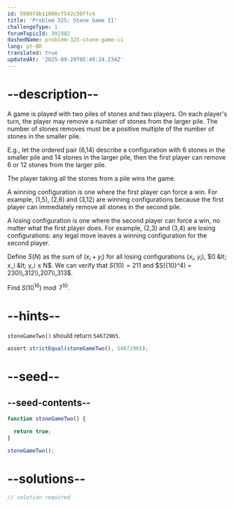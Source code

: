 ```yaml
---
id: 5900f4b11000cf542c50ffc4
title: 'Problem 325: Stone Game II'
challengeType: 1
forumTopicId: 301982
dashedName: problem-325-stone-game-ii
lang: pt-BR
translated: true
updatedAt: '2025-09-29T05:49:24.234Z'
---
```


# --description--

A game is played with two piles of stones and two players. On each player's turn, the player may remove a number of stones from the larger pile. The number of stones removes must be a positive multiple of the number of stones in the smaller pile.

E.g., let the ordered pair (6,14) describe a configuration with 6 stones in the smaller pile and 14 stones in the larger pile, then the first player can remove 6 or 12 stones from the larger pile.

The player taking all the stones from a pile wins the game.

A winning configuration is one where the first player can force a win. For example, (1,5), (2,6) and (3,12) are winning configurations because the first player can immediately remove all stones in the second pile.

A losing configuration is one where the second player can force a win, no matter what the first player does. For example, (2,3) and (3,4) are losing configurations: any legal move leaves a winning configuration for the second player.

Define $S(N)$ as the sum of ($x_i + y_i$) for all losing configurations ($x_i$, $y_i$), $0 &lt; x_i &lt; y_i ≤ N$. We can verify that $S(10) = 211$ and $S({10}^4) = 230\\,312\\,207\\,313$.

Find $S({10}^{16})\bmod 7^{10}$.

# --hints--

`stoneGameTwo()` should return `54672965`.

```js
assert.strictEqual(stoneGameTwo(), 54672965);
```

# --seed--

## --seed-contents--

```js
function stoneGameTwo() {

  return true;
}

stoneGameTwo();
```

# --solutions--

```js
// solution required
```
